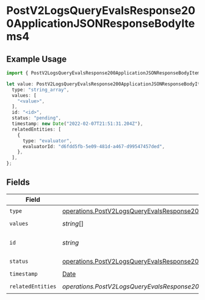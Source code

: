 # PostV2LogsQueryEvalsResponse200ApplicationJSONResponseBodyItems4

## Example Usage

```typescript
import { PostV2LogsQueryEvalsResponse200ApplicationJSONResponseBodyItems4 } from "orq-poc-typescript-multi-env-version/models/operations";

let value: PostV2LogsQueryEvalsResponse200ApplicationJSONResponseBodyItems4 = {
  type: "string_array",
  values: [
    "<value>",
  ],
  id: "<id>",
  status: "pending",
  timestamp: new Date("2022-02-07T21:51:31.204Z"),
  relatedEntities: [
    {
      type: "evaluator",
      evaluatorId: "d6fdd5fb-5e09-481d-a467-d99547457ded",
    },
  ],
};
```

## Fields

| Field                                                                                                                                                                                                                      | Type                                                                                                                                                                                                                       | Required                                                                                                                                                                                                                   | Description                                                                                                                                                                                                                |
| -------------------------------------------------------------------------------------------------------------------------------------------------------------------------------------------------------------------------- | -------------------------------------------------------------------------------------------------------------------------------------------------------------------------------------------------------------------------- | -------------------------------------------------------------------------------------------------------------------------------------------------------------------------------------------------------------------------- | -------------------------------------------------------------------------------------------------------------------------------------------------------------------------------------------------------------------------- |
| `type`                                                                                                                                                                                                                     | [operations.PostV2LogsQueryEvalsResponse200ApplicationJSONResponseBodyItems2Evals7WorkflowRun4Type](../../models/operations/postv2logsqueryevalsresponse200applicationjsonresponsebodyitems2evals7workflowrun4type.md)     | :heavy_check_mark:                                                                                                                                                                                                         | N/A                                                                                                                                                                                                                        |
| `values`                                                                                                                                                                                                                   | *string*[]                                                                                                                                                                                                                 | :heavy_check_mark:                                                                                                                                                                                                         | N/A                                                                                                                                                                                                                        |
| `id`                                                                                                                                                                                                                       | *string*                                                                                                                                                                                                                   | :heavy_check_mark:                                                                                                                                                                                                         | The id of the resource                                                                                                                                                                                                     |
| `status`                                                                                                                                                                                                                   | [operations.PostV2LogsQueryEvalsResponse200ApplicationJSONResponseBodyItems2Evals7WorkflowRun4Status](../../models/operations/postv2logsqueryevalsresponse200applicationjsonresponsebodyitems2evals7workflowrun4status.md) | :heavy_check_mark:                                                                                                                                                                                                         | N/A                                                                                                                                                                                                                        |
| `timestamp`                                                                                                                                                                                                                | [Date](https://developer.mozilla.org/en-US/docs/Web/JavaScript/Reference/Global_Objects/Date)                                                                                                                              | :heavy_check_mark:                                                                                                                                                                                                         | N/A                                                                                                                                                                                                                        |
| `relatedEntities`                                                                                                                                                                                                          | *operations.PostV2LogsQueryEvalsResponse200ApplicationJSONResponseBodyItems2Evals7WorkflowRun4RelatedEntities*[]                                                                                                           | :heavy_check_mark:                                                                                                                                                                                                         | N/A                                                                                                                                                                                                                        |